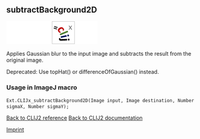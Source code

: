## subtractBackground2D
<img src="images/mini_empty_logo.png"/><img src="images/mini_empty_logo.png"/><img src="images/mini_clijx_logo.png"/><img src="images/mini_empty_logo.png"/>

Applies Gaussian blur to the input image and subtracts the result from the original image.

Deprecated: Use topHat() or differenceOfGaussian() instead.

### Usage in ImageJ macro
```
Ext.CLIJx_subtractBackground2D(Image input, Image destination, Number sigmaX, Number sigmaY);
```


[Back to CLIJ2 reference](https://clij.github.io/clij2-docs/reference)
[Back to CLIJ2 documentation](https://clij.github.io/clij2-docs)

[Imprint](https://clij.github.io/imprint)
